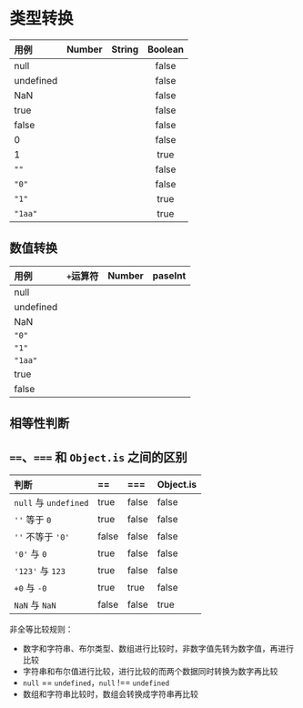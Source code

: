 # 类型转换

| 用例 | Number | String | Boolean |
| :--- | :---: | :---: | :---: |
| null |  |  | false |
| undefined |  |  | false |
| NaN |  |  | false |
| true |  |  | false |
| false |  |  | false |
| 0 |  |  | false |
| 1 |  |  | true |
| `""` |  |  | false |
| `"0"` |  |  | false |
| `"1"` |  |  | true |
| `"1aa"` |  |  | true |

## 数值转换

| 用例 | `+`运算符 | Number | paseInt |
| :--- | :--- | :--- | :--- |
| null |  |  |  |
| undefined |  |  |  |
| NaN |  |  |  |
| `"0"` |  |  |  |
| `"1"` |  |  |  |
| `"1aa"` |  |  |  |
| true |  |  |  |
| false |  |  |  |

## 相等性判断

## `==`、`===` 和 `Object.is` 之间的区别

| 判断 | == | === | Object.is |
| :--- | :--- | :--- | :--- |
| `null` 与 `undefined` | true | false | false |
| `''` 等于 `0` | true | false | false |
| `''` 不等于 `'0'` | false | false | false |
| `'0'` 与 `0` | true | false | false |
| `'123'` 与 `123` | true | false | false |
| `+0` 与 `-0` | true | true | false |
| `NaN` 与 `NaN` | false | false | true |

非全等比较规则：

* 数字和字符串、布尔类型、数组进行比较时，非数字值先转为数字值，再进行比较
* 字符串和布尔值进行比较，进行比较的而两个数据同时转换为数字再比较
* `null` == `undefined`，`null` !== `undefined`
* 数组和字符串比较时，数组会转换成字符串再比较



